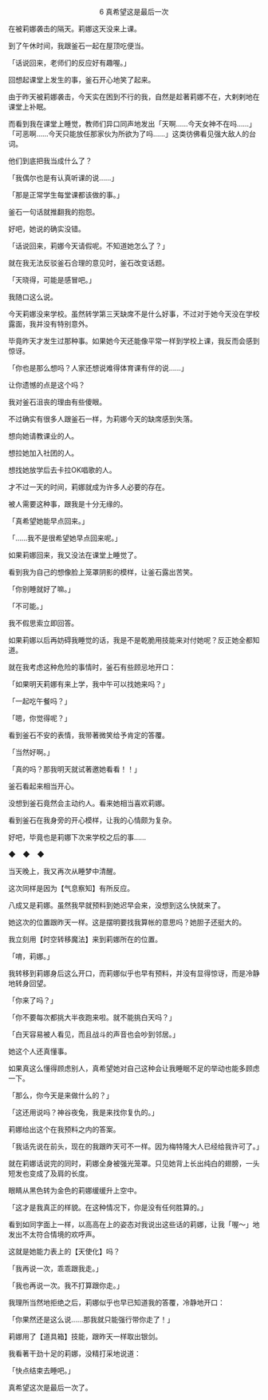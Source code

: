 <p align="center">6 真希望这是最后一次</p>

在被莉娜袭击的隔天。莉娜这天没来上课。

到了午休时间，我跟釜石一起在屋顶吃便当。

「话说回来，老师们的反应好有趣喔。」

回想起课堂上发生的事，釜石开心地笑了起来。

由于昨天被莉娜袭击，今天实在困到不行的我，自然是趁著莉娜不在，大剌剌地在课堂上补眠。

而看到我在课堂上睡觉，教师们异口同声地发出「天啊……今天女神不在吗……」「可恶啊……今天只能放任那家伙为所欲为了吗……」这类彷佛看见强大敌人的台词。

他们到底把我当成什么了？

「我偶尔也是有认真听课的说……」

「那是正常学生每堂课都该做的事。」

釜石一句话就推翻我的抱怨。

好吧，她说的确实没错。

「话说回来，莉娜今天请假呢。不知道她怎么了？」

就在我无法反驳釜石合理的意见时，釜石改变话题。

「天晓得，可能是感冒吧。」

我随口这么说。

今天莉娜没来学校。虽然转学第三天缺席不是什么好事，不过对于她今天没在学校露面，我并没有特别意外。

毕竟昨天才发生过那种事。如果她今天还能像平常一样到学校上课，我反而会感到惊讶。

「你也是那么想吗？人家还想说难得体育课有伴的说……」

让你遗憾的点是这个吗？

我对釜石沮丧的理由有些傻眼。

不过确实有很多人跟釜石一样，为莉娜今天的缺席感到失落。

想向她请教课业的人。

想拉她加入社团的人。

想找她放学后去卡拉OK唱歌的人。

才不过一天的时间，莉娜就成为许多人必要的存在。

被人需要这种事，跟我是十分无缘的。

「真希望她能早点回来。」

「……我不是很希望她早点回来呢。」

如果莉娜回来，我又没法在课堂上睡觉了。

看到我为自己的想像脸上笼罩阴影的模样，让釜石露出苦笑。

「你别睡就好了嘛。」

「不可能。」

我不假思索立即回答。

如果莉娜以后再妨碍我睡觉的话，我是不是乾脆用技能来对付她呢？反正她全都知道。

就在我考虑这种危险的事情时，釜石有些顾忌地开口：

「如果明天莉娜有来上学，我中午可以找她来吗？」

「一起吃午餐吗？」

「嗯，你觉得呢？」

看到釜石不安的表情，我带著微笑给予肯定的答覆。

「当然好啊。」

「真的吗？那我明天就试著邀她看看！！」

釜石看起来相当开心。

没想到釜石竟然会主动约人。看来她相当喜欢莉娜。

看到釜石在我身旁的开心模样，让我的心情颇为复杂。

好吧，毕竟也是莉娜下次来学校之后的事……

◆　◆　◆

当天晚上，我又再次从睡梦中清醒。

这次同样是因为【气息察知】有所反应。

八成又是莉娜。虽然我早就预料到她迟早会来，没想到这么快就来了。

她这次的位置跟昨天一样。这是摆明要找我算帐的意思吗？她胆子还挺大的。

我立刻用【时空转移魔法】来到莉娜所在的位置。

「唷，莉娜。」

我转移到莉娜身后这么开口，而莉娜似乎也早有预料，并没有显得惊讶，而是冷静地转身回望。

「你来了吗？」

「你不要每次都挑大半夜跑来啦。就不能挑白天吗？」

「白天容易被人看见，而且战斗的声音也会吵到邻居。」

她这个人还真懂事。

如果真这么懂得顾虑别人，真希望她对自己这种会让我睡眠不足的举动也能多顾虑一下。

「那么，你今天是来做什么的？」

「这还用说吗？神谷夜兔，我是来找你复仇的。」

莉娜给出这个在我预料之内的答案。

「我话先说在前头，现在的我跟昨天可不一样。因为梅特隆大人已经给我许可了。」

就在莉娜话说完的同时，莉娜全身被强光笼罩。只见她背上长出纯白的翅膀，一头短发也变成了及肩的长度。

眼睛从黑色转为金色的莉娜缓缓升上空中。

「这才是我真正的样貌。在这种情况下，你是没有任何胜算的。」

看到如同字面上一样，以高高在上的姿态对我说出这些话的莉娜，让我「喔～」地发出不太符合情境的欢呼声。

这就是她能力表上的【天使化】吗？

「我再说一次，乖乖跟我走。」

「我也再说一次。我不打算跟你走。」

我理所当然地拒绝之后，莉娜似乎也早已知道我的答覆，冷静地开口：

「你果然还是这么说……那我就只能强行带你走了！」

莉娜用了【道具箱】技能，跟昨天一样取出银剑。

我看著干劲十足的莉娜，没精打采地说道：

「快点结束去睡吧。」

真希望这次是最后一次了。

